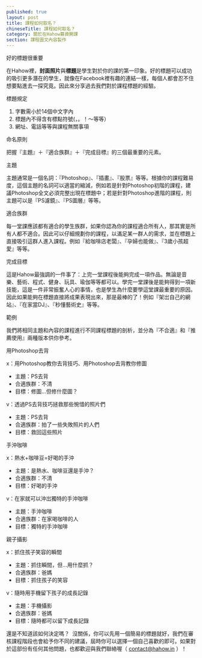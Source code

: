 ```yaml
---
published: true
layout: post
title: 課程如何取名？
chineseTitle: 課程如何取名？
category: 關於在Hahow募資開課
section: 課程圖文內容製作
---
```


 

好的標題很重要

在Hahow裡，**封面照片**與**標題**是學生對於你的課的第一印象。好的標題可以成功的吸引更多潛在的學生，就像在Facebook裡有趣的連結一樣，每個人都會忍不住想要點進去一探究竟。因此來分享過去我們對於課程標題的經驗。

標題規定

1.  字數需小於14個中文字內
2.  標題內不得含有標點符號(，。！～等等）
3.  網址、電話等等與課程無關事項

命名原則

把握『主題』＋『適合族群』＋『完成目標』的三個最重要的元素。

主題

主題通常是一個名詞：『Photoshop』、『插畫』、『股票』等等。根據你的課程難易度，這個主題的名詞可以適當的縮減，例如若是針對Photoshop初階的課程，建議Photoshop全文必須完整出現在標題中；若是針對Photoshop進階的課程，則主題可以是『PS濾鏡』、『PS圖層』等等。

適合族群

每一堂課應該都有適合的學生族群，如果你認為你的課程適合所有人，那其實是所有人都不適合。因此可以仔細規劃你的課程，以滿足某一群人的需求，並在標題上直接吸引這群人進入課程。例如『給咖啡店老闆』、『孕婦也能做』、『3歲小孩超愛』等等。

完成目標 

這是Hahow最強調的一件事了：上完一堂課程後能夠完成一項作品。無論是音樂、藝術、程式、健身、玩具、瑜伽等等都可以。學完一堂課後是能夠得到一項新技能，這是一件非常振奮人心的事情，也是學生為什麼要學這堂課最重要的原因。因此如果能夠在標題直接將成果表現出來，那是最棒的了！例如『架岀自己的網站』、『在家當DJ』、『秒懂藝術史』等等。

範例

我們將相同主題和內容的課程進行不同課程標題的剖析，並分為『不合適』和『推薦使用』兩種版本供你參考。

用Photoshop去背

x：用Photoshop教你去背技巧、用Photoshop去背教你修圖

*   主題：PS去背
*   合適族群：不清
*   目標：修圖...但修什麼圖？

v：透過PS去背技巧拯救那些惋惜的照片們

*   主題：PS去背
*   合適族群：拍了一些失敗照片的人們
*   目標：救回這些照片

手沖咖啡

x：熱水+咖啡豆=好喝的手沖

*   主題：是熱水、咖啡豆還是手沖？
*   合適族群：不清
*   目標：好喝的手沖

v：在家就可以沖岀獨特的手沖咖啡

*   主題：手沖咖啡
*   合適族群：在家喝咖啡的人
*   目標：獨特的手沖咖啡

親子攝影

x：抓住孩子笑容的瞬間

*   主題：抓住瞬間，但...用什麼抓？
*   合適族群：爸媽
*   目標：抓住孩子的笑容

v：隨時用手機留下孩子的成長記錄

*   主題：手機攝影
*   合適族群：爸媽
*   目標：隨時都可以留下成長記錄

還是不知道該如何決定嗎？ 
沒關係，你可以先用一個簡易的標題就好，我們在審核課程階段也會給予你不同的建議，屆時你可以選擇一個自己喜歡的即可。如果對於這部份有任何其他問題，也都歡迎與我們聯絡喔（ contact@hahow.in ）！
